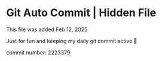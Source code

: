 # Git Auto Commit | Hidden File

This file was added Feb 12, 2025

Just for fun and keeping my daily git commit active 🤪

commit number: 2223379
